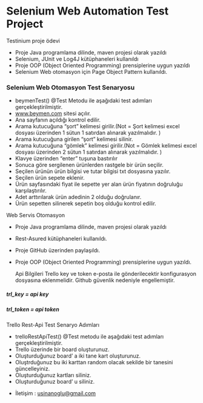 # Selenium Web Automation Test Project

Testinium proje ödevi

* Proje Java programlama dilinde, maven projesi olarak yazıldı
* Selenium, JUnit ve Log4J kütüphaneleri kullanıldı
* Proje OOP (Object Oriented Programming) prensiplerine uygun yazıldı
* Selenium Web otomasyon için Page Object Pattern kullanıldı.


### Selenium Web Otomasyon Test Senaryosu

- beymenTest() @Test Metodu ile aşağıdaki test adımları gerçekleştirilmiştir.
- www.beymen.com sitesi açılır.
- Ana sayfanın açıldığı kontrol edilir.
- Arama kutucuğuna “şort” kelimesi girilir.(Not = Şort kelimesi excel dosyası
  üzerinden 1 sütun 1 satırdan alınarak yazılmalıdır. )
- Arama kutucuğuna girilen “şort” kelimesi silinir.
- Arama kutucuğuna “gömlek” kelimesi girilir.(Not = Gömlek kelimesi excel dosyası
  üzerinden 2 sütun 1 satırdan alınarak yazılmalıdır. )
- Klavye üzerinden “enter” tuşuna bastırılır
- Sonuca göre sergilenen ürünlerden rastgele bir ürün seçilir.
- Seçilen ürünün ürün bilgisi ve tutar bilgisi txt dosyasına yazılır.
- Seçilen ürün sepete eklenir.
- Ürün sayfasındaki fiyat ile sepette yer alan ürün fiyatının doğruluğu karşılaştırılır.
- Adet arttırılarak ürün adedinin 2 olduğu doğrulanır.
- Ürün sepetten silinerek sepetin boş olduğu kontrol edilir.

Web Servis Otomasyon

* Proje Java programlama dilinde, maven projesi olarak yazıldı
- Rest-Asured kütüphaneleri kullanıldı.
- Proje GitHub üzerinden paylaşıldı.
- Proje OOP (Object Oriented Programming) prensiplerine uygun
  yazıldı.


  Api Bilgileri
  Trello key ve token e-posta ile gönderilecektir
  konfigurasyon dosyasına eklenmelidir.
  Github güvenlik nedeniyle engellemiştir.

##### trl_key = api key
##### trl_token = api token

Trello Rest-Api Test Senaryo Adımları
- trelloRestApiTest() @Test metodu ile aşağıdaki test adımları gerçekleştirilmiştir.
- Trello üzerinde bir board oluşturunuz.
- Oluşturduğunuz board’ a iki tane kart oluşturunuz.
- Oluştrduğunuz bu iki karttan random olacak sekilde bir tanesini güncelleyiniz.
- Oluşturduğunuz kartları siliniz.
- Oluşturduğunuz board’ u siliniz.


* İletişim : usinanoglu@gmail.com